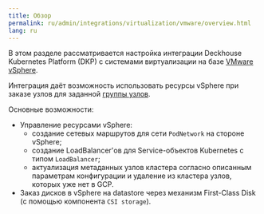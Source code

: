 ```yaml
---
title: Обзор
permalink: ru/admin/integrations/virtualization/vmware/overview.html
lang: ru
---
```


В этом разделе рассматривается настройка интеграции Deckhouse Kubernetes Platform (DKP) с системами виртуализации на базе [VMware vSphere](https://www.vmware.com/products/cloud-infrastructure/vsphere).

Интеграция даёт возможность использовать ресурсы vSphere при заказе узлов для заданной [группы узлов](../../../configuration/platform-scaling/node-management.html#конфигурация-группы-узлов).

Основные возможности:

- Управление ресурсами vSphere:
  - создание сетевых маршрутов для сети `PodNetwork` на стороне vSphere;
  - создание LoadBalancer'ов для Service-объектов Kubernetes с типом `LoadBalancer`;
  - актуализация метаданных узлов кластера согласно описанным параметрам конфигурации и удаление из кластера узлов, которых уже нет в GCP.
- Заказ дисков в vSphere на datastore через механизм First-Class Disk (с помощью компонента `CSI storage`).
